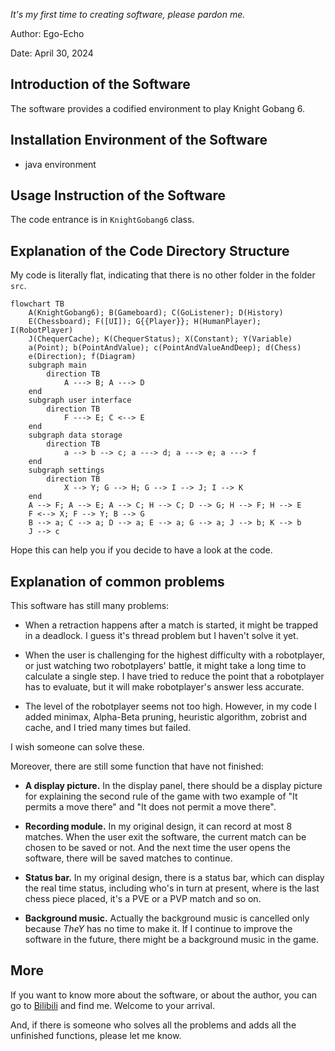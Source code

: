 *It's my first time to creating software, please pardon me.*

Author: Ego-Echo

Date: April 30, 2024

## Introduction of the Software

The software provides a codified environment to play Knight Gobang 6.

## Installation Environment of the Software

- java environment

## Usage Instruction of the Software

The code entrance is in <code>KnightGobang6</code> class.

## Explanation of the Code Directory Structure

My code is literally flat, indicating that there is no other folder in the folder <code>src</code>.

```mermaid
flowchart TB
    A(KnightGobang6); B(Gameboard); C(GoListener); D(History)
    E(Chessboard); F([UI]); G{{Player}}; H(HumanPlayer); I(RobotPlayer)
    J(ChequerCache); K(ChequerStatus); X(Constant); Y(Variable)
    a(Point); b(PointAndValue); c(PointAndValueAndDeep); d(Chess)
    e(Direction); f(Diagram)
    subgraph main
        direction TB
            A ---> B; A ---> D
    end
    subgraph user interface
        direction TB
            F ---> E; C <--> E
    end
    subgraph data storage
        direction TB
            a --> b --> c; a ---> d; a ---> e; a ---> f
    end
    subgraph settings
        direction TB
            X --> Y; G --> H; G --> I --> J; I --> K
    end
    A --> F; A --> E; A --> C; H --> C; D --> G; H --> F; H --> E
    F <--> X; F --> Y; B --> G
    B --> a; C --> a; D --> a; E --> a; G --> a; J --> b; K --> b
    J --> c
```
Hope this can help you if you decide to have a look at the code.

## Explanation of common problems

This software has still many problems:

- When a retraction happens after a match is started, it might be trapped in a deadlock. I guess it's thread problem but I haven't solve it yet.

- When the user is challenging for the highest difficulty with a robotplayer, or just watching two robotplayers' battle, it might take a long time to calculate a single step. I have tried to reduce the point that a robotplayer has to evaluate, but it will make robotplayer's answer less accurate.

- The level of the robotplayer seems not too high. However, in my code I added minimax, Alpha-Beta pruning, heuristic algorithm, zobrist and cache, and I tried many times but failed.

I wish someone can solve these.

Moreover, there are still some function that have not finished:

- **A display picture.** In the display panel, there should be a display picture for explaining the second rule of the game with two example of "It permits a move there" and "It does not permit a move there".

- **Recording module.** In my original design, it can record at most 8 matches. When the user exit the software, the current match can be chosen to be saved or not. And the next time the user opens the software, there will be saved matches to continue.

- **Status bar.** In my original design, there is a status bar, which can display the real time status, including who's in turn at present, where is the last chess piece placed, it's a PVE or a PVP match and so on.

- **Background music.** Actually the background music is cancelled only because *TheY* has no time to make it. If I continue to improve the software in the future, there might be a background music in the game.


## More

If you want to know more about the software, or about the author, you can go to [Bilibili](https://space.bilibili.com/503109878) and find me. Welcome to your arrival.

And, if there is someone who solves all the problems and adds all the unfinished functions, please let me know.

